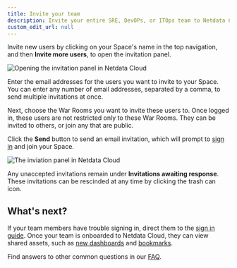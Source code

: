 ```yaml
---
title: Invite your team
description: Invite your entire SRE, DevOPs, or ITOps team to Netdata Cloud to give everyone insights into your infrastructure from a single pane of glass.
custom_edit_url: null
---
```


Invite new users by clicking on your Space's name in the top navigation, and then **Invite more users**, to open the
invitation panel.

![Opening the invitation panel in Netdata
Cloud](https://user-images.githubusercontent.com/1153921/97762958-531aa000-1ac7-11eb-88b9-2c943feb4897.png)

Enter the email addresses for the users you want to invite to your Space. You can enter any number of email addresses,
separated by a comma, to send multiple invitations at once.

Next, choose the War Rooms you want to invite these users to. Once logged in, these users are not restricted only to
these War Rooms. They can be invited to others, or join any that are public.

Click the **Send** button to send an email invitation, which will prompt to [sign in](/docs/cloud/manage/sign-in) and
join your Space.

![The inviation panel in Netdata
Cloud](https://user-images.githubusercontent.com/1153921/97762959-53b33680-1ac7-11eb-8e9d-f3f4a14c0028.png)

Any unaccepted invitations remain under **Invitations awaiting response**. These invitations can be rescinded at any
time by clicking the trash can icon.

## What's next?

If your team members have trouble signing in, direct them to the [sign in guide](/docs/cloud/manage/sign-in). Once your
team is onboarded to Netdata Cloud, they can view shared assets, such as [new
dashboards](https://learn.netdata.cloud/docs/cloud/visualize/dashboards) and
[bookmarks](/docs/cloud/collaborate#add-bookmarks-to-essential-resources).

Find answers to other common questions in our [FAQ](/docs/cloud/faq-glossary).
